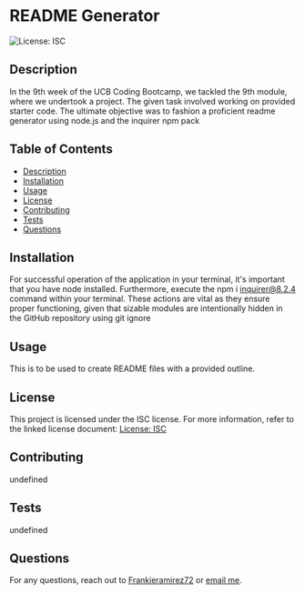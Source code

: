 
# README Generator

![License: ISC](https://img.shields.io/badge/License-ISC-blue.svg)

## Description

In the 9th week of the UCB Coding Bootcamp, we tackled the 9th module, where we undertook a project. The given task involved working on provided starter code. The ultimate objective was to fashion a proficient readme generator using node.js and the inquirer npm pack

## Table of Contents
- [Description](#description)
- [Installation](#installation)
- [Usage](#usage)
- [License](#license)
- [Contributing](#contributing)
- [Tests](#tests)
- [Questions](#questions)

## Installation

For successful operation of the application in your terminal, it's important that you have node installed. Furthermore, execute the npm i inquirer@8.2.4 command within your terminal. These actions are vital as they ensure proper functioning, given that sizable modules are intentionally hidden in the GitHub repository using git ignore

## Usage 

This is to be used to create README files with a provided outline.

## License

This project is licensed under the ISC license. For more information, refer to the linked license document: [License: ISC](https://opensource.org/licenses/ISC)

## Contributing 

undefined

## Tests

undefined

## Questions

For any questions, reach out to [Frankieramirez72](https://github.com/Frankieramirez72) or [email me](mailto:frankieramirez7211@gmail.com).
